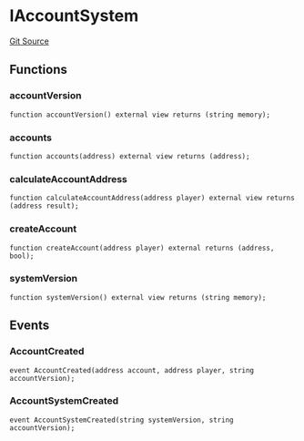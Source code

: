 # IAccountSystem
[Git Source](https://github.com/PermissionlessGames/degen-casino/blob/a5de5916419fddea1366432734c7e583b8020846/src/interfaces/IAccountSystem.sol)


## Functions
### accountVersion


```solidity
function accountVersion() external view returns (string memory);
```

### accounts


```solidity
function accounts(address) external view returns (address);
```

### calculateAccountAddress


```solidity
function calculateAccountAddress(address player) external view returns (address result);
```

### createAccount


```solidity
function createAccount(address player) external returns (address, bool);
```

### systemVersion


```solidity
function systemVersion() external view returns (string memory);
```

## Events
### AccountCreated

```solidity
event AccountCreated(address account, address player, string accountVersion);
```

### AccountSystemCreated

```solidity
event AccountSystemCreated(string systemVersion, string accountVersion);
```

